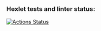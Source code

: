 ### Hexlet tests and linter status:
[![Actions Status](https://github.com/victor24k/rails-project-63/actions/workflows/hexlet-check.yml/badge.svg)](https://github.com/victor24k/rails-project-63/actions)